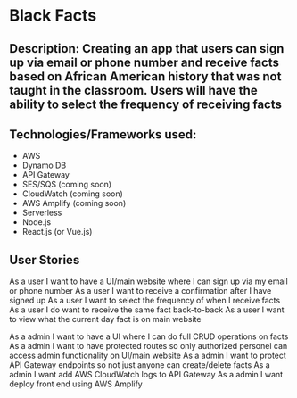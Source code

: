 # Black Facts

## Description: Creating an app that users can sign up via email or phone number and receive facts based on African American history that was not taught in the classroom. Users will have the ability to select the frequency of receiving facts

## Technologies/Frameworks used:
 - AWS
  - Dynamo DB
  - API Gateway
  - SES/SQS (coming soon)
  - CloudWatch (coming soon)
  - AWS Amplify (coming soon)
- Serverless
- Node.js
- React.js (or Vue.js)

## User Stories

As a user I want to have a UI/main website where I can sign up via my email or phone number
As a user I want to receive a confirmation after I have signed up
As a user I want to select the frequency of when I receive facts
As a user I do want to receive the same fact back-to-back
As a user I want to view what the current day fact is on main website


As a admin I want to have a UI where I can do full CRUD operations on facts
As a admin I want to have protected routes so only authorized personel can access admin functionality on UI/main website
As a admin I want to protect API Gateway endpoints so not just anyone can create/delete facts
As a admin I want add AWS CloudWatch logs to API Gateway
As a admin I want deploy front end using AWS Amplify